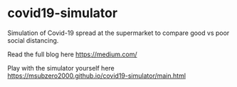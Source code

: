 # covid19-simulator

Simulation of Covid-19 spread at the supermarket to compare good vs poor social distancing.

Read the full blog here
https://medium.com/

Play with the simulator yourself here
https://msubzero2000.github.io/covid19-simulator/main.html
